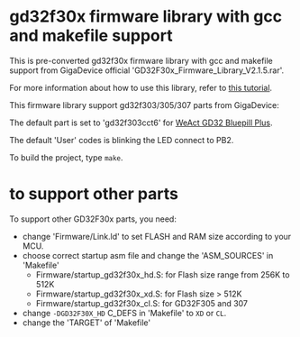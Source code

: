 # gd32f30x firmware library with gcc and makefile support

This is pre-converted gd32f30x firmware library with gcc and makefile support from GigaDevice official 'GD32F30x_Firmware_Library_V2.1.5.rar'.

For more information about how to use this library, refer to [this tutorial](https://github.com/cjacker/opensource-toolchain-stm32).

This firmware library support gd32f303/305/307 parts from GigaDevice:

The default part is set to 'gd32f303cct6' for [WeAct GD32 Bluepill Plus](https://github.com/WeActStudio/BluePill-Plus).

The default 'User' codes is blinking the LED connect to PB2.

To build the project, type `make`.


# to support other parts
To support other GD32F30x parts, you need:

- change 'Firmware/Link.ld' to set FLASH and RAM size according to your MCU.
- choose correct startup asm file and change the 'ASM_SOURCES' in 'Makefile'
  + Firmware/startup_gd32f30x_hd.S: for Flash size range from 256K to 512K
  + Firmware/startup_gd32f30x_xd.S: for Flash size > 512K
  + Firmware/startup_gd32f30x_cl.S: for GD32F305 and 307
- change `-DGD32F30X_HD` C_DEFS in 'Makefile' to `XD` or `CL`.
- change the 'TARGET' of 'Makefile'

